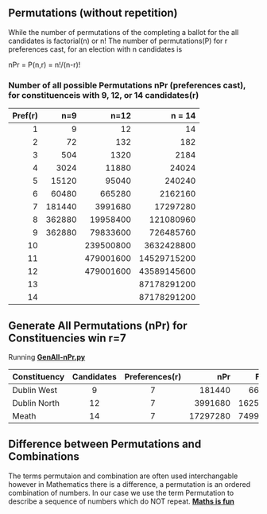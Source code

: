 ## Permutations (without repetition)
While the number of permutations of the completing a ballot for the all candidates is factorial(n) or
n!
The number of permutations(P) for r preferences cast, for an election with n candidates is

nPr = P(n,r) = n!/(n-r)!

### Number of all possible Permutations nPr (preferences cast), for constituenceis with 9, 12, or 14 candidates(r) 

Pref(r)	| n=9	 | n=12	     | n = 14
------: |------: |---------: |-----------:
1	| 9	 | 12	     | 14
2	| 72	 | 132	     |  182
3	| 504	 | 1320	     |  2184
4	| 3024	 | 11880     |	24024
5	| 15120	 | 95040     |	240240
6	| 60480	 | 665280    |	2162160
7	| 181440 | 3991680   |	17297280
8	| 362880 | 19958400  |	121080960
9	| 362880 | 79833600  |	726485760
10	|        | 239500800 |  3632428800
11	|        | 479001600 | 14529715200
12	|        | 479001600 | 43589145600
13	|        |           | 87178291200
14	|        |	     | 87178291200

## Generate All Permutations (nPr) for Constituencies win r=7
Running **[GenAll-nPr.py](/python/GenAll-nPr.py)**

Constituency | Candidates | Preferences(r) |    nPr   | Filesize
-------------|:----------:| :------------: | -------: | ---------:
Dublin West  |      9     |      7         |   181440 |   6602200
Dublin North |     12     |      7         |  3991680 | 162547817
Meath        |     14     |      7         | 17297280 | 749969267


## Difference between Permutations and Combinations
The terms permutaion and combination are often used interchangable however in Mathematics there is a difference, a permutation is an ordered combination of numbers. In our case we use the term Permutation to describe a sequence of numbers which do NOT repeat. **[Maths is fun](https://www.mathsisfun.com/combinatorics/combinations-permutations.html)**

